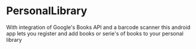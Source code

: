 # PersonalLibrary
With integration of Google's Books API and a barcode scanner this android app lets you register and add books or serie's of books to your personal library

